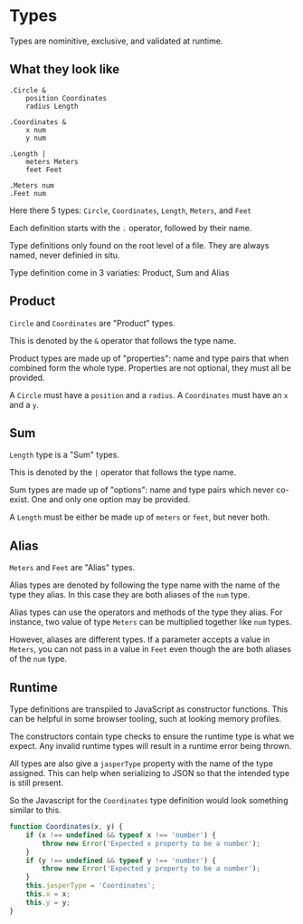 # Types

Types are nominitive, exclusive, and validated at runtime.

## What they look like

```
.Circle &
	position Coordinates
	radius Length

.Coordinates &
	x num
	y num

.Length |
	meters Meters
	feet Feet

.Meters num
.Feet num
```

Here there 5 types: `Circle`, `Coordinates`, `Length`, `Meters`, and `Feet`

Each definition starts with the `.` operator, followed by their name.

Type definitions only found on the root level of a file.
They are always named, never definied in situ.

Type definition come in 3 variaties: Product, Sum and Alias

## Product

`Circle` and `Coordinates` are "Product" types.

This is denoted by the `&` operator that follows the type name.

Product types are made up of "properties": name and type pairs that when combined
form the whole type. Properties are not optional, they must all be provided.

A `Circle` must have a `position` and a `radius`.
A `Coordinates` must have an `x` and a `y`.

## Sum

`Length` type is a "Sum" types.

This is denoted by the `|` operator that follows the type name.

Sum types are made up of "options": name and type pairs which never co-exist.
One and only one option may be provided.

A `Length` must be either be made up of `meters` or `feet`, but never both.

## Alias

`Meters` and `Feet` are "Alias" types.

Alias types are denoted by following the type name with the name of the
type they alias. In this case they are both aliases of the `num` type.

Alias types can use the operators and methods of the type they alias.
For instance, two value of type `Meters` can be multiplied together like
`num` types.

However, aliases are different types. If a parameter accepts a value in
`Meters`, you can not pass in a value in `Feet` even though the are both
aliases of the `num` type.

## Runtime

Type definitions are transpiled to JavaScript as constructor functions.
This can be helpful in some browser tooling, such at looking memory profiles.

The constructors contain type checks to ensure the runtime type is what we
expect. Any invalid runtime types will result in a runtime error being thrown.

All types are also give a `jasperType` property with the name of the type
assigned. This can help when serializing to JSON so that the intended type is
still present.

So the Javascript for the `Coordinates` type definition would look something
similar to this.

```JavaScript
function Coordinates(x, y) {
	if (x !== undefined && typeof x !== 'number') {
		throw new Error('Expected x property to be a number');
	}
	if (y !== undefined && typeof y !== 'number') {
		throw new Error('Expected y property to be a number');
	}
	this.jasperType = 'Coordinates';
	this.x = x;
	this.y = y;
}
```
